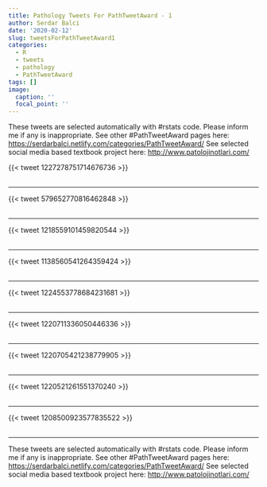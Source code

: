 ```yaml
---
title: Pathology Tweets For PathTweetAward - 1
author: Serdar Balci
date: '2020-02-12'
slug: tweetsForPathTweetAward1
categories:
  - R
  - tweets
  - pathology
  - PathTweetAward
tags: []
image:
  caption: ''
  focal_point: ''
---
```



These tweets are selected automatically with #rstats code. Please inform me if any is inappropriate.
See other #PathTweetAward pages here: https://serdarbalci.netlify.com/categories/PathTweetAward/ 
See selected social media based textbook project here: http://www.patolojinotlari.com/

{{< tweet 1227278751714676736 >}}
<br>
<br>
<hr>
{{< tweet 579652770816462848 >}}
<br>
<br>
<hr>
{{< tweet 1218559101459820544 >}}
<br>
<br>
<hr>
{{< tweet 1138560541264359424 >}}
<br>
<br>
<hr>
{{< tweet 1224553778684231681 >}}
<br>
<br>
<hr>
{{< tweet 1220711336050446336 >}}
<br>
<br>
<hr>
{{< tweet 1220705421238779905 >}}
<br>
<br>
<hr>
{{< tweet 1220521261551370240 >}}
<br>
<br>
<hr>
{{< tweet 1208500923577835522 >}}
<br>
<br>
<hr>


These tweets are selected automatically with #rstats code. Please inform me if any is inappropriate.
See other #PathTweetAward pages here: https://serdarbalci.netlify.com/categories/PathTweetAward/ 
See selected social media based textbook project here: http://www.patolojinotlari.com/

